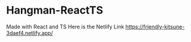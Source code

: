 # Hangman-ReactTS

Made with React and TS 
Here is the Netlify Link
https://friendly-kitsune-3daef4.netlify.app/
